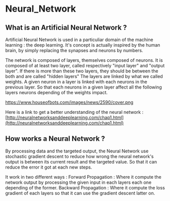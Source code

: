 # Neural_Network
  
  ## What is an Artificial Neural Network ?

  Artificial Neural Network is used in a particuliar domain of the machine learning : the deep learning.
  It's concept is actually inspired by the human brain, by simply replacing the synapses and neurons by numbers.

  The network is composed of layers, themselves composed of neurons.
  It is composed of at least two layer, called respectively "input layer" and "output layer".
  If there is more than these two layers, they should be between the both and are called "hidden layers"
  The layers are linked by what we called weights. A given neuron in a layer is linked with each neurons in the previous layer.
  So that each neurons in a given layer affect all the following layers neurons depending of the weights impact.
     
  https://www.houseofbots.com/images/news/2590/cover.png
     
  Here is a link to get a better understanding of the neural network : [http://neuralnetworksanddeeplearning.com/chap1.html](http://neuralnetworksanddeeplearning.com/chap1.html)

 ## How works a Neural Network ?

  By processing data and the targeted output, the Neural Network use stochastic gradient descent to reduce how wrong the neural network's output is between its current result       and the targeted value. So that it can reduce the error it got at each new steps.

  It work in two different ways :
       Forward Propagation : Where it compute the network output by processing the given input in each layers each one depending of the former.
       Backward Propagation : Where it compute the loss gradient of each layers so that it can use the gradient descent latter on.

